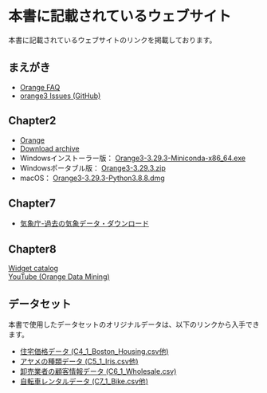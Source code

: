 # 本書に記載されているウェブサイト  

本書に記載されているウェブサイトのリンクを掲載しております。  

## まえがき  
- [Orange FAQ](https://orangedatamining.com/faq/)  
- [orange3 Issues (GitHub)](https://github.com/biolab/orange3/issues)  

## Chapter2
- [Orange](https://orangedatamining.com/)  
- [Download archive](https://download.biolab.si/download/files/)  
- Windowsインストーラー版： [Orange3-3.29.3-Miniconda-x86_64.exe](https://download.biolab.si/download/files/Orange3-3.29.3-Miniconda-x86_64.exe)  
- Windowsポータブル版： [Orange3-3.29.3.zip](https://download.biolab.si/download/files/Orange3-3.29.3.zip)  
- macOS： [Orange3-3.29.3-Python3.8.8.dmg](https://download.biolab.si/download/files/Orange3-3.29.3-Python3.8.8.dmg)  
## Chapter7
- [気象庁-過去の気象データ・ダウンロード](https://www.data.jma.go.jp/risk/obsdl/index.php)  

## Chapter8
[Widget catalog](https://orangedatamining.com/widget-catalog/)  
[YouTube (Orange Data Mining)](https://www.youtube.com/channel/UClKKWBe2SCAEyv7ZNGhIe4g)  

## データセット
本書で使用したデータセットのオリジナルデータは、以下のリンクから入手できます。

- [住宅価格データ (C4_1_Boston_Housing.csv他)](http://lib.stat.cmu.edu/datasets/boston)  
- [アヤメの種類データ (C5_1_Iris.csv他)](https://archive.ics.uci.edu/ml/datasets/Iris)  
- [卸売業者の顧客情報データ (C6_1_Wholesale.csv)](https://archive.ics.uci.edu/ml/datasets/wholesale+customers)  
- [自転車レンタルデータ (C7_1_Bike.csv他) ](https://archive.ics.uci.edu/ml/datasets/bike+sharing+dataset)  
